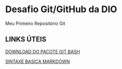 # Desafio Git/GitHub da DIO 
Meu Primeiro Repositório Git

## LINKS ÚTEIS
[DOWNLOAD DO PACOTE GIT BASH](https://git-scm.com/download/win)

[SINTAXE BASICA MARKDOWN](https://www.markdownguide.org/BASIC-SYNTAX)
